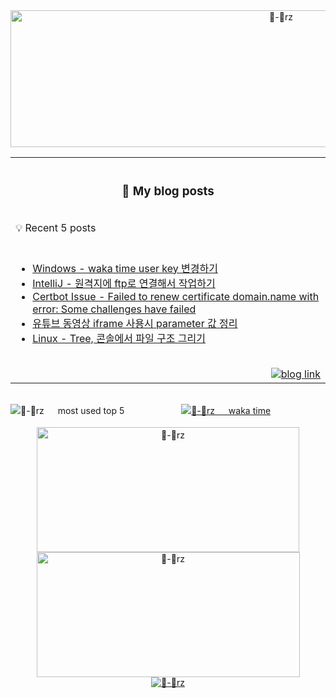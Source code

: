 <!-- header -------------------------------------------------------------------------------------------------------------------------------------------->
<div align="center">
  <a href="#">
    <picture>
        <source media="(prefers-color-scheme: dark)" srcset="https://capsule-render.vercel.app/api?type=transparent&color=auto&height=219&section=header&text=🛋️&fontSize=82&animation=twinkling">
        <source media="(prefers-color-scheme: light)" srcset="https://render.gitanimals.org/lines/zhyunk?pet-id=584024399899088575&contribution-view=false" width="850" height="219">
        <img src="https://capsule-render.vercel.app/api?type=transparent&color=auto&height=219&section=header&text=🛋️&fontSize=82&animation=twinkling" alt="🔨-🥲rz"/>    
    </picture>
  </a>
</div>


<!-- blog posts -------------------------------------------------------------------------------------------------------------------------------------------->
<table align=center>
  <tr><th width=845 height=100 align="center">
    <h3>📖 My blog posts</h3>
  </th></tr>
  <tr><td align=left><span>💡 Recent 5 posts</span></td></tr>
  <tr><td>
<br>

<!-- BLOG-POST-LIST:START -->
- [Windows - waka time user key 변경하기](https://study.zhyun.kim/posts/wakatime-windows-key-change/)
- [IntelliJ - 원격지에 ftp로 연결해서 작업하기](https://study.zhyun.kim/posts/IntelliJ-%EC%9B%90%EA%B2%A9%EC%A7%80%EC%97%90-ftp%EB%A1%9C-%EC%97%B0%EA%B2%B0%ED%95%B4%EC%84%9C-%EC%9E%91%EC%97%85%ED%95%98%EA%B8%B0/)
- [Certbot Issue - Failed to renew certificate domain.name with error: Some challenges have failed](https://study.zhyun.kim/posts/Certbot-Failed-to-renew-certificate/)
- [유튜브 동영상 iframe 사용시 parameter 값 정리](https://study.zhyun.kim/posts/html-youtube-iframe/)
- [Linux - Tree, 콘솔에서 파일 구조 그리기](https://study.zhyun.kim/posts/Linux-Tree,-%EC%BD%98%EC%86%94%EC%97%90%EC%84%9C-%ED%8C%8C%EC%9D%BC-%EA%B5%AC%EC%A1%B0-%EA%B7%B8%EB%A6%AC%EA%B8%B0/)
<!-- BLOG-POST-LIST:END -->

  <br>
    <div align=right>
      <a href="https://study.zhyun.kim"><picture>
          <source media="(prefers-color-scheme: dark)" srcset="https://img.shields.io/badge/study.zhyun.kim_🚀-0A0A0A?style=for-the-badge">
          <source media="(prefers-color-scheme: light)" srcset="https://img.shields.io/badge/study.zhyun.kim_🚀-2f80ed?style=for-the-badge">
          <img alt="blog link" src="https://img.shields.io/badge/study.zhyun.kim_🚀-0A0A0A?style=for-the-badge">
      </picture></a>
    </div>
    </td>
  </tr>

</table>

<br>

<!-- most used top5 & waka time -------------------------------------------------------------------------------------------------------------------------------------------->
<div align="center">
<a href="https://github.com/anuraghazra/github-readme-stats"><picture><source
  media="(prefers-color-scheme: dark)" srcset="https://github-readme-stats.vercel.app/api/top-langs/?username=zhyunk&theme=github_dark&custom_title=Most%20Used%20Languages&layout=compact&hide_border=true&count_private=true&include_all_commits=true&langs_count=5&size_weight=0.2&count_weight=0.8&hide=scss,html,javascript,shell,ruby,css&card_width=300"><source
  media="(prefers-color-scheme: light)" srcset="https://github-readme-stats.vercel.app/api/top-langs/?username=zhyunk&custom_title=Most%20Used%20Languages&layout=compact&hide_border=true&count_private=true&include_all_commits=true&langs_count=5&size_weight=0.2&count_weight=0.8&hide=scss,html,javascript,shell,ruby,css&card_width=300"><img
  src="https://github-readme-stats.vercel.app/api/top-langs/?username=zhyunk&theme=github_dark&custom_title=Most%20Used%20Languages&layout=compact&hide_border=true&count_private=true&include_all_commits=true&langs_count=5&size_weight=0.2&count_weight=0.8&hide=scss,html,javascript,shell,ruby,css&card_width=300"
  align="left" alt="🔨-🥲rz 　 most used top 5"/>
</picture></a><a href="https://wakatime.com/@zhyun"><picture><source
  media="(prefers-color-scheme: dark)" srcset="https://github-readme-stats.vercel.app/api/wakatime?username=zhyun&theme=github_dark&custom_title=Waka%20Time%20⏰%20start%20date%20:%2024.01.03&hide_border=true&layout=compact"><source
  media="(prefers-color-scheme: light)" srcset="https://github-readme-stats.vercel.app/api/wakatime?username=zhyun&custom_title=Waka%20Time%20⏰%20start%20date%20:%2024.01.03&hide_border=true&layout=compact">
  <img
  alt="🔨-🥲rz 　 waka time"
  src="https://github-readme-stats.vercel.app/api/wakatime?username=zhyun&theme=github_dark&custom_title=Waka%20Time%20⏰%20start%20date%20:%2024.01.03&hide_border=true&layout=compact">  
</picture></a>
</div>


<br>

<!-- capsule-render & git animal -------------------------------------------------------------------------------------------------------------------------------------------->
<div align="center">
<a href="https://github.com/git-goods/gitanimals"><img
  src="https://render.gitanimals.org/lines/zhyunk?pet-id=597095086959652253&contribution-view=false"
  width="420" height="200" alt="🔨-🥲rz　　"/><picture><source
  media="(prefers-color-scheme: dark)" srcset="https://render.gitanimals.org/lines/zhyunk?pet-id=582154833054874760&contribution-view=false"><source
  media="(prefers-color-scheme: light)" srcset="https://render.gitanimals.org/lines/zhyunk?pet-id=583424627266567092&contribution-view=false"><img 
  src="https://render.gitanimals.org/lines/zhyunk?pet-id=575068403528185932&contribution-view=false"
  width="421" height="200" alt="🔨-🥲rz"/>    
</picture></a>
<br>
<a href="https://github.com/kyechan99/capsule-render">
  <img src="https://capsule-render.vercel.app/api?type=waving&color=auto&height=120&section=footer"  alt="🔨-🥲rz"/></a>
</div>
